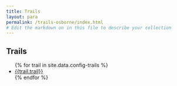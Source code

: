 ```yaml
---
title: Trails
layout: para
permalink: /trails-osborne/index.html
# Edit the markdown on in this file to describe your collection
---
```


## Trails 

<ul>
{% for trail in site.data.config-trails %}<li><a href="{{trail.url}}?id={{trail.objectid}}">{{trail.trail}}</a></li>{% endfor %}
</ul>